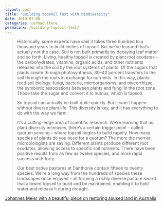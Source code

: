 ```yaml
---
layout: post
title: "Building topsoil fast with biodiversity"
date: 2019-05-08
categories: permaculture
permalink: /building-topsoil-fast/
---
```


> Historically, some experts have said it takes three hundred to a thousand years to build inches of topsoil. But we’ve learned that’s actually not the case. Soil is not built primarily by decaying leaf matter and so forth. Living, healthy topsoil is created by plant root exudates – the carbohydrates, vitamins, organic acids, and other nutrients released into the soil by the root systems of plants. Of the sugars that plants create through photosynthesis, 30–40 percent transfers to the soil through the roots in exchange for nutrients. In this way, plants feed soil biology: fungi, bacteria, microorganisms, and mycorrhizae, the symbiotic associations between plants and fungi in the root zone. Those take the sugar and convert it to humus, which is topsoil.
>
> So topsoil can actually be built quite quickly. But it won’t happen without diverse plant life. This diversity is key, and it has everything to do with the way we farm.
>
> It’s a cutting-edge area of scientific research. We’re learning that as plant diversity increases, there’s a certain trigger point – called quorum sensing – where topsoil begins to build rapidly. How many species of plants do you need for a quorum? The more the merrier, microbiologists are saying. Different plants produce different root exudates, allowing access to specific soil nutrients. There have been positive results from as few as twelve species, and more rapid success with forty.
>
> Our best native pastures at Danthonia contain fifteen to twenty species. We’re a long way from the hundreds of species these landscapes once enjoyed – all forming a richly diverse pasture sward that allowed topsoil to build and be maintained, enabling it to hold water and release it during drought. 

[Johannes Meier with a beautiful piece on restoring abused land in Australia](https://www.plough.com/en/topics/justice/environment/beating-the-big-dry)